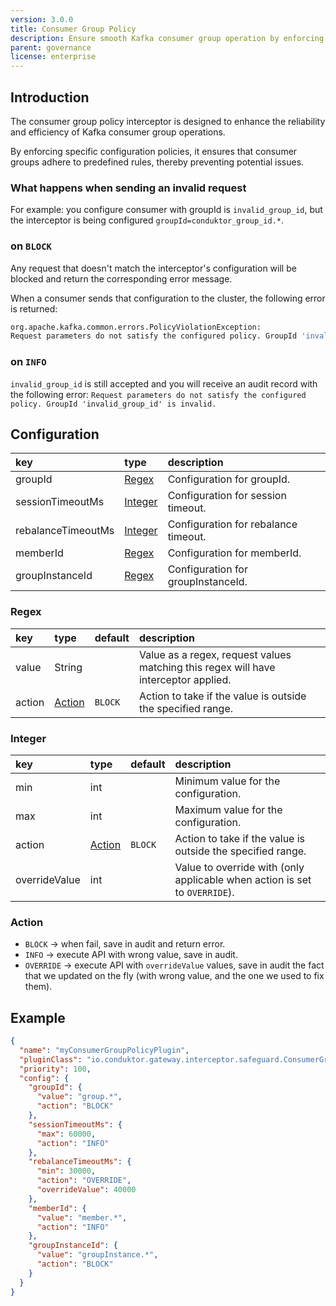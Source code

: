 ```yaml
---
version: 3.0.0
title: Consumer Group Policy
description: Ensure smooth Kafka consumer group operation by enforcing configuration policies.
parent: governance
license: enterprise
---
```


## Introduction

The consumer group policy interceptor is designed to enhance the reliability and efficiency of Kafka consumer group operations.

By enforcing specific configuration policies, it ensures that consumer groups adhere to predefined rules, thereby preventing potential issues.

### What happens when sending an invalid request

For example: you configure consumer with groupId is `invalid_group_id`, but the interceptor is being configured `groupId=conduktor_group_id.*`.

### on `BLOCK`

Any request that doesn't match the interceptor's configuration will be blocked and return the corresponding error message.

When a consumer sends that configuration to the cluster, the following error is returned:

```sh 
org.apache.kafka.common.errors.PolicyViolationException: 
Request parameters do not satisfy the configured policy. GroupId 'invalid_group_id' is invalid.`
```

### on `INFO`

`invalid_group_id` is still accepted and you will receive an audit record with the following error: `Request parameters do not satisfy the configured policy. GroupId 'invalid_group_id' is invalid.`

## Configuration

| key                | type                | description                          |
|:-------------------|:--------------------|:-------------------------------------|
| groupId            | [Regex](#regex)     | Configuration for groupId.           |
| sessionTimeoutMs   | [Integer](#integer) | Configuration for session timeout.   |
| rebalanceTimeoutMs | [Integer](#integer) | Configuration for rebalance timeout. |
| memberId           | [Regex](#regex)     | Configuration for memberId.          |
| groupInstanceId    | [Regex](#regex)     | Configuration for groupInstanceId.   |

### Regex

| key    | type              | default  | description                                                                         |
|:-------|:------------------|:---------|:------------------------------------------------------------------------------------|
| value  | String            |          | Value as a regex, request values matching this regex will have interceptor applied. |
| action | [Action](#action) | `BLOCK`  | Action to take if the value is outside the specified range.                         |

### Integer

| key           | type              | default | description                                                                |
|:--------------|:------------------|:--------|:---------------------------------------------------------------------------|
| min           | int               |         | Minimum value for the configuration.                                       |
| max           | int               |         | Maximum value for the configuration.                                       |
| action        | [Action](#action) | `BLOCK` | Action to take if the value is outside the specified range.                |
| overrideValue | int               |         | Value to override with (only applicable when action is set to `OVERRIDE`). |


### Action

- `BLOCK` → when fail, save in audit and return error.
- `INFO` → execute API with wrong value, save in audit.
- `OVERRIDE` → execute API with `overrideValue` values, save in audit the fact that we updated on the fly (with wrong value, and the one we used to fix them).

## Example

```json
{
  "name": "myConsumerGroupPolicyPlugin",
  "pluginClass": "io.conduktor.gateway.interceptor.safeguard.ConsumerGroupPolicyPlugin",
  "priority": 100,
  "config": {
    "groupId": {
      "value": "group.*",
      "action": "BLOCK"
    },
    "sessionTimeoutMs": {
      "max": 60000,
      "action": "INFO"
    },
    "rebalanceTimeoutMs": {
      "min": 30000,
      "action": "OVERRIDE",
      "overrideValue": 40000
    },
    "memberId": {
      "value": "member.*",
      "action": "INFO"
    },
    "groupInstanceId": {
      "value": "groupInstance.*",
      "action": "BLOCK"
    }
  }
}

```